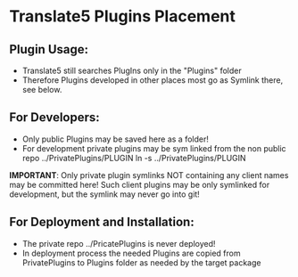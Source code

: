 Translate5 Plugins Placement
============================

Plugin Usage:
-------------
- Translate5 still searches PlugIns only in the "Plugins" folder
- Therefore Plugins developed in other places most go as Symlink there, see below.

For Developers:
--------------- 
- Only public Plugins may be saved here as a folder!
- For development private plugins may be sym linked from the non public repo ../PrivatePlugins/PLUGIN
  ln -s ../PrivatePlugins/PLUGIN 

**IMPORTANT**: Only private plugin symlinks NOT containing any client names may be committed here! 
Such client plugins may be only symlinked for development, but the symlink may never go into git!

For Deployment and Installation:
--------------------------------
- The private repo ../PricatePlugins is never deployed!
- In deployment process the needed Plugins are copied from PrivatePlugins to Plugins folder as needed by the target package
